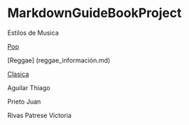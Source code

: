 # MarkdownGuideBookProject
Estilos de Musica 

[Pop](pop.md)

[Reggae] (reggae_información.md)

[Clasica](Musica_Clasica.md)

Aguilar Thiago

Prieto Juan

Rivas Patrese Victoria
